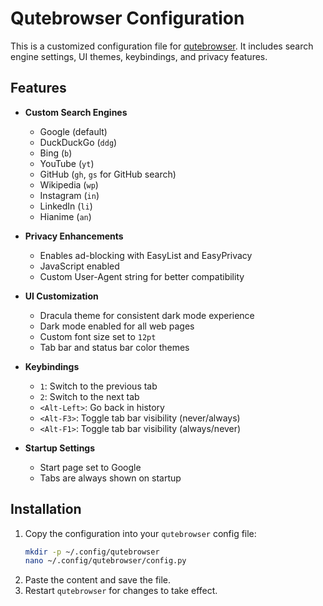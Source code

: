 # Qutebrowser Configuration

This is a customized configuration file for [qutebrowser](https://qutebrowser.org/). It includes search engine settings, UI themes, keybindings, and privacy features.

## Features

- **Custom Search Engines**
  - Google (default)
  - DuckDuckGo (`ddg`)
  - Bing (`b`)
  - YouTube (`yt`)
  - GitHub (`gh`, `gs` for GitHub search)
  - Wikipedia (`wp`)
  - Instagram (`in`)
  - LinkedIn (`li`)
  - Hianime (`an`)

- **Privacy Enhancements**
  - Enables ad-blocking with EasyList and EasyPrivacy
  - JavaScript enabled
  - Custom User-Agent string for better compatibility

- **UI Customization**
  - Dracula theme for consistent dark mode experience
  - Dark mode enabled for all web pages
  - Custom font size set to `12pt`
  - Tab bar and status bar color themes

- **Keybindings**
  - `1`: Switch to the previous tab
  - `2`: Switch to the next tab
  - `<Alt-Left>`: Go back in history
  - `<Alt-F3>`: Toggle tab bar visibility (never/always)
  - `<Alt-F1>`: Toggle tab bar visibility (always/never)

- **Startup Settings**
  - Start page set to Google
  - Tabs are always shown on startup

## Installation
1. Copy the configuration into your `qutebrowser` config file:
   ```sh
   mkdir -p ~/.config/qutebrowser
   nano ~/.config/qutebrowser/config.py
   ```
2. Paste the content and save the file.
3. Restart `qutebrowser` for changes to take effect.





